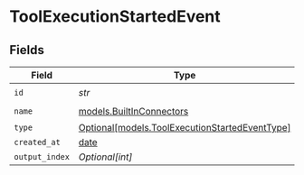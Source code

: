 # ToolExecutionStartedEvent


## Fields

| Field                                                                                        | Type                                                                                         | Required                                                                                     | Description                                                                                  |
| -------------------------------------------------------------------------------------------- | -------------------------------------------------------------------------------------------- | -------------------------------------------------------------------------------------------- | -------------------------------------------------------------------------------------------- |
| `id`                                                                                         | *str*                                                                                        | :heavy_check_mark:                                                                           | N/A                                                                                          |
| `name`                                                                                       | [models.BuiltInConnectors](../models/builtinconnectors.md)                                   | :heavy_check_mark:                                                                           | N/A                                                                                          |
| `type`                                                                                       | [Optional[models.ToolExecutionStartedEventType]](../models/toolexecutionstartedeventtype.md) | :heavy_minus_sign:                                                                           | N/A                                                                                          |
| `created_at`                                                                                 | [date](https://docs.python.org/3/library/datetime.html#date-objects)                         | :heavy_minus_sign:                                                                           | N/A                                                                                          |
| `output_index`                                                                               | *Optional[int]*                                                                              | :heavy_minus_sign:                                                                           | N/A                                                                                          |